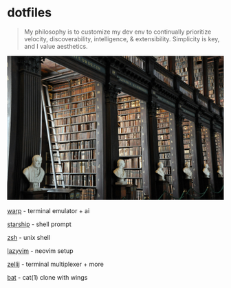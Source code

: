 # dotfiles

> My philosophy is to customize my dev env to continually prioritize velocity, discoverability, intelligence, & extensibility.
Simplicity is key, and I value aesthetics.

<img src="./assets/books.jpg" />

[warp](https://www.warp.dev/) - terminal emulator + ai

[starship](https://starship.rs/) - shell prompt

[zsh](https://media.datacamp.com/legacy/image/upload/v1700047731/Marketing/Blog/Bash_Cheat_Sheet.pdf) - unix shell

[lazyvim](https://www.lazyvim.org/) - neovim setup

[zellij](https://zellij.dev/) - terminal multiplexer + more

[bat](https://github.com/sharkdp/bat) - cat(1) clone with wings
